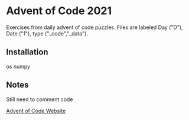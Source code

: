 # Advent of Code 2021

Exercises from daily advent of code puzzles. Files are labeled Day ("D"), Date ("1"), type ("_code","_data").

## Installation

os
numpy

## Notes

Still need to comment code

[Advent of Code Website](https://adventofcode.com/)
